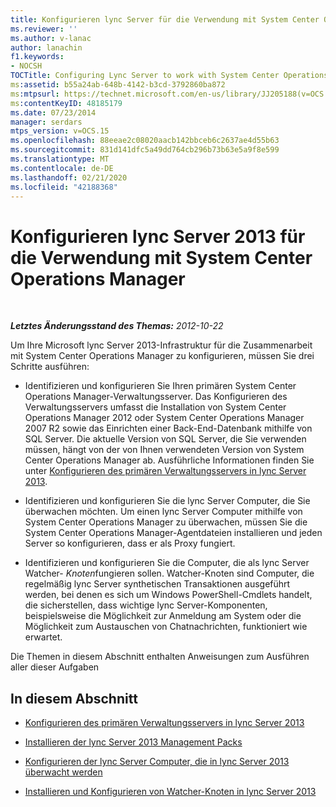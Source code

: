 ```yaml
---
title: Konfigurieren lync Server für die Verwendung mit System Center Operations Manager
ms.reviewer: ''
ms.author: v-lanac
author: lanachin
f1.keywords:
- NOCSH
TOCTitle: Configuring Lync Server to work with System Center Operations Manager
ms:assetid: b55a24ab-648b-4142-b3cd-3792860ba872
ms:mtpsurl: https://technet.microsoft.com/en-us/library/JJ205188(v=OCS.15)
ms:contentKeyID: 48185179
ms.date: 07/23/2014
manager: serdars
mtps_version: v=OCS.15
ms.openlocfilehash: 88eeae2c08020aacb142bbceb6c2637ae4d55b63
ms.sourcegitcommit: 831d141dfc5a49dd764cb296b73b63e5a9f8e599
ms.translationtype: MT
ms.contentlocale: de-DE
ms.lasthandoff: 02/21/2020
ms.locfileid: "42188368"
---
```

<div data-xmlns="http://www.w3.org/1999/xhtml">

<div class="topic" data-xmlns="http://www.w3.org/1999/xhtml" data-msxsl="urn:schemas-microsoft-com:xslt" data-cs="https://msdn.microsoft.com/">

<div data-asp="https://msdn2.microsoft.com/asp">

# <a name="configuring-lync-server-2013-to-work-with-system-center-operations-manager"></a>Konfigurieren lync Server 2013 für die Verwendung mit System Center Operations Manager

</div>

<div id="mainSection">

<div id="mainBody">

<span> </span>

_**Letztes Änderungsstand des Themas:** 2012-10-22_

Um Ihre Microsoft lync Server 2013-Infrastruktur für die Zusammenarbeit mit System Center Operations Manager zu konfigurieren, müssen Sie drei Schritte ausführen:

  - Identifizieren und konfigurieren Sie Ihren primären System Center Operations Manager-Verwaltungsserver. Das Konfigurieren des Verwaltungsservers umfasst die Installation von System Center Operations Manager 2012 oder System Center Operations Manager 2007 R2 sowie das Einrichten einer Back-End-Datenbank mithilfe von SQL Server. Die aktuelle Version von SQL Server, die Sie verwenden müssen, hängt von der von Ihnen verwendeten Version von System Center Operations Manager ab. Ausführliche Informationen finden Sie unter [Konfigurieren des primären Verwaltungsservers in lync Server 2013](lync-server-2013-configuring-the-primary-management-server.md).

  - Identifizieren und konfigurieren Sie die lync Server Computer, die Sie überwachen möchten. Um einen lync Server Computer mithilfe von System Center Operations Manager zu überwachen, müssen Sie die System Center Operations Manager-Agentdateien installieren und jeden Server so konfigurieren, dass er als Proxy fungiert.

  - Identifizieren und konfigurieren Sie die Computer, die als lync Server Watcher- *Knoten*fungieren sollen. Watcher-Knoten sind Computer, die regelmäßig lync Server synthetischen Transaktionen ausgeführt werden, bei denen es sich um Windows PowerShell-Cmdlets handelt, die sicherstellen, dass wichtige lync Server-Komponenten, beispielsweise die Möglichkeit zur Anmeldung am System oder die Möglichkeit zum Austauschen von Chatnachrichten, funktioniert wie erwartet.

Die Themen in diesem Abschnitt enthalten Anweisungen zum Ausführen aller dieser Aufgaben

<div>

## <a name="in-this-section"></a>In diesem Abschnitt

  - [Konfigurieren des primären Verwaltungsservers in lync Server 2013](lync-server-2013-configuring-the-primary-management-server.md)

  - [Installieren der lync Server 2013 Management Packs](lync-server-2013-installing-the-lync-server-2013-management-packs.md)

  - [Konfigurieren der lync Server Computer, die in lync Server 2013 überwacht werden](lync-server-2013-configuring-the-lync-server-computers-that-will-be-monitored.md)

  - [Installieren und Konfigurieren von Watcher-Knoten in lync Server 2013](lync-server-2013-installing-and-configuring-watcher-nodes.md)

</div>

</div>

<span> </span>

</div>

</div>

</div>

